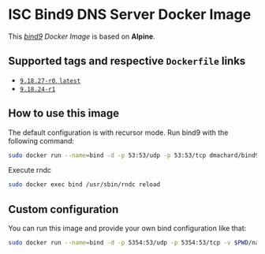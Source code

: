 # ISC Bind9 DNS Server Docker Image

This *[bind9](https://gitlab.isc.org/isc-projects/) Docker Image* is based on **Alpine**.

## Supported tags and respective `Dockerfile` links

- [`9.18.27-r0`, `latest`](https://github.com/dmachard/docker-bind9/tree/master/9.18.27-r0)
- [`9.18.24-r1`](https://github.com/dmachard/docker-bind9/tree/master/9.18.24-r1)

## How to use this image

The default configuration is with recursor mode.
Run bind9 with the following command:

```bash
sudo docker run --name=bind -d -p 53:53/udp -p 53:53/tcp dmachard/bind9:latest
```

Execute rndc

```bash
sudo docker exec bind /usr/sbin/rndc reload
```

## Custom configuration

You can run this image and provide your own bind configuration like that:

```bash
sudo docker run --name=bind -d -p 5354:53/udp -p 5354:53/tcp -v $PWD/named.conf:/etc/bind/named.conf dmachard/bind9:latest
```